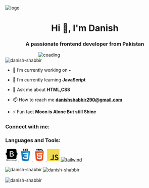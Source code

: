 ![logo]([https://github.com/danish-shabbir-1/danish-shabbir-1/blob/main/DANISH%20SHABBIR.png](https://github.com/danish-shabbir-1/danish-shabbir-1/blob/main/DANISH%20SHABBIR.png))
<h1 align="center">Hi 👋, I'm Danish</h1>
<h3 align="center">A passionate frontend developer from Pakistan</h3>
<img align="right" alt="coading" width="400" src="https://camo.githubusercontent.com/cae12fddd9d6982901d82580bdf321d81fb299141098ca1c2d4891870827bf17/68747470733a2f2f6d69726f2e6d656469756d2e636f6d2f6d61782f313336302f302a37513379765349765f7430696f4a2d5a2e676966">

<p align="left"> <img src="https://komarev.com/ghpvc/?username=danish-shabbir&label=Profile%20views&color=0e75b6&style=flat" alt="danish-shabbir" /> </p>

- 🔭 I’m currently working on **-**

- 🌱 I’m currently learning **JavaScript**

- 💬 Ask me about **HTML,CSS**

- 📫 How to reach me **danishshabbir290@gmail.com**

- ⚡ Fun fact **Moon is Alone But still Shine**

<h3 align="left">Connect with me:</h3>
<p align="left">
</p>

<h3 align="left">Languages and Tools:</h3>
<p align="left"> <a href="https://getbootstrap.com" target="_blank" rel="noreferrer"> <img src="https://raw.githubusercontent.com/devicons/devicon/master/icons/bootstrap/bootstrap-plain-wordmark.svg" alt="bootstrap" width="40" height="40"/> </a> <a href="https://www.w3schools.com/css/" target="_blank" rel="noreferrer"> <img src="https://raw.githubusercontent.com/devicons/devicon/master/icons/css3/css3-original-wordmark.svg" alt="css3" width="40" height="40"/> </a> <a href="https://www.w3.org/html/" target="_blank" rel="noreferrer"> <img src="https://raw.githubusercontent.com/devicons/devicon/master/icons/html5/html5-original-wordmark.svg" alt="html5" width="40" height="40"/> </a> <a href="https://developer.mozilla.org/en-US/docs/Web/JavaScript" target="_blank" rel="noreferrer"> <img src="https://raw.githubusercontent.com/devicons/devicon/master/icons/javascript/javascript-original.svg" alt="javascript" width="40" height="40"/> </a> <a href="https://tailwindcss.com/" target="_blank" rel="noreferrer"> <img src="https://www.vectorlogo.zone/logos/tailwindcss/tailwindcss-icon.svg" alt="tailwind" width="40" height="40"/> </a> </p>

<p><img align="left" src="https://github-readme-stats.vercel.app/api/top-langs?username=danish-shabbir&show_icons=true&locale=en&layout=compact" alt="danish-shabbir" /></p>

<p>&nbsp;<img align="center" src="https://github-readme-stats.vercel.app/api?username=danish-shabbir&show_icons=true&locale=en" alt="danish-shabbir" /></p>

<p><img align="center" src="https://github-readme-streak-stats.herokuapp.com/?user=danish-shabbir&" alt="danish-shabbir" /></p>
